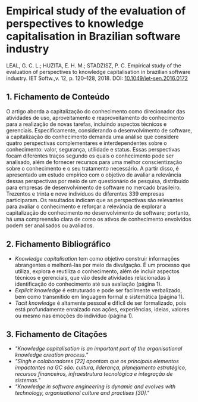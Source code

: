 # Empirical study of the evaluation of perspectives to knowledge capitalisation in Brazilian software industry

LEAL, G. C. L.; HUZITA, E. H. M.; STADZISZ, P. C. Empirical study of the evaluation of perspectives to knowledge capitalisation in brazilian software industry. IET Softw.,v. 12, p. 120–128, 2018. DOI: [10.1049/iet-sen.2016.0172](https://doi.org/10.1049/iet-sen.2016.0172)

## 1. Fichamento de Conteúdo

O artigo aborda a capitalização do conhecimento como direcionador das atividades de uso, aproveitamento e reaproveitamento do conhecimento para a realização de novas tarefas, incluindo aspectos técnicos e gerenciais. Especificamente, considerando o desenvolvimento de software, a capitalização do conhecimento demanda uma análise que considere quatro perspectivas complementares e interdependentes sobre o conhecimento: valor, segurança, utilidade e status. Essas perspectivas focam diferentes traços segundo os quais o conhecimento pode ser analisado, além de fornecer recursos para uma melhor conscientização sobre o conhecimento e o seu tratamento necessário. A partir disso, é apresentado um estudo empírico com o objetivo de avaliar a relevância dessas perspectivas por meio de um questionário de pesquisa, distribuído para empresas de desenvolvimento de software no mercado brasileiro. Trezentos e trinta e nove indivíduos de diferentes 339 empresas participaram. Os resultados indicam que as perspectivas são relevantes para avaliar o conhecimento e reforçar a relevância de explorar a capitalização do conhecimento no desenvolvimento de software; portanto, há uma compreensão clara de como os ativos de conhecimento envolvidos podem ser analisados ​​ou avaliados.

## 2. Fichamento Bibliográfico

- _Knowledge capitalisation_ tem como objetivo construir informações abrangentes e melhorá-las por meio da divulgação. É um processo que utiliza, explora e reutiliza o conhecimento, além de incluir aspectos técnicos e gerenciais, que vão desde atividades relacionadas à identificação do conhecimento até sua avaliação (página 1).
- _Explicit knowledge_ é estruturado e pode ser facilmente verbalizado, bem como transmitido em linguagem formal e sistemática (página 1).
- _Tacit knowledge_ é altamente pessoal e difícil de ser formalizado, pois está profundamente enraizado nas ações, experiências, ideias, valores ou mesmo nas emoções do indivíduo (página 1).

## 3. Fichamento de Citações

- _"Knowledge capitalisation is an important part of the organisational knowledge creation process."_
- _"Singh e colaboradores [22] apontam que os principais elementos impactantes na GC são: cultura, liderança, planejamento estratégico, recursos financeiros, infraestrutura tecnológica e integração de sistemas."_
- _"Knowledge in software engineering is dynamic and evolves with technology, organisational culture and practises [30]."_
